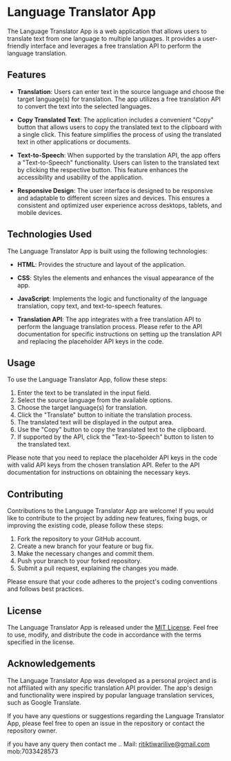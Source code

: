 # Language Translator App

The Language Translator App is a web application that allows users to translate text from one language to multiple languages. It provides a user-friendly interface and leverages a free translation API to perform the language translation.

## Features

- **Translation**: Users can enter text in the source language and choose the target language(s) for translation. The app utilizes a free translation API to convert the text into the selected languages.

- **Copy Translated Text**: The application includes a convenient "Copy" button that allows users to copy the translated text to the clipboard with a single click. This feature simplifies the process of using the translated text in other applications or documents.

- **Text-to-Speech**: When supported by the translation API, the app offers a "Text-to-Speech" functionality. Users can listen to the translated text by clicking the respective button. This feature enhances the accessibility and usability of the application.

- **Responsive Design**: The user interface is designed to be responsive and adaptable to different screen sizes and devices. This ensures a consistent and optimized user experience across desktops, tablets, and mobile devices.

## Technologies Used

The Language Translator App is built using the following technologies:

- **HTML**: Provides the structure and layout of the application.

- **CSS**: Styles the elements and enhances the visual appearance of the app.

- **JavaScript**: Implements the logic and functionality of the language translation, copy text, and text-to-speech features.

- **Translation API**: The app integrates with a free translation API to perform the language translation process. Please refer to the API documentation for specific instructions on setting up the translation API and replacing the placeholder API keys in the code.

## Usage

To use the Language Translator App, follow these steps:

1. Enter the text to be translated in the input field.
2. Select the source language from the available options.
3. Choose the target language(s) for translation.
4. Click the "Translate" button to initiate the translation process.
5. The translated text will be displayed in the output area.
6. Use the "Copy" button to copy the translated text to the clipboard.
7. If supported by the API, click the "Text-to-Speech" button to listen to the translated text.

Please note that you need to replace the placeholder API keys in the code with valid API keys from the chosen translation API. Refer to the API documentation for instructions on obtaining the necessary keys.

## Contributing

Contributions to the Language Translator App are welcome! If you would like to contribute to the project by adding new features, fixing bugs, or improving the existing code, please follow these steps:

1. Fork the repository to your GitHub account.
2. Create a new branch for your feature or bug fix.
3. Make the necessary changes and commit them.
4. Push your branch to your forked repository.
5. Submit a pull request, explaining the changes you made.

Please ensure that your code adheres to the project's coding conventions and follows best practices.

## License

The Language Translator App is released under the [MIT License](LICENSE.md). Feel free to use, modify, and distribute the code in accordance with the terms specified in the license.

## Acknowledgements

The Language Translator App was developed as a personal project and is not affiliated with any specific translation API provider. The app's design and functionality were inspired by popular language translation services, such as Google Translate.

If you have any questions or suggestions regarding the Language Translator App, please feel free to open an issue in the repository or contact the repository owner.

if you have any query then contact me ..
Mail: ritiktiwarilive@gmail.com
mob:7033428573
